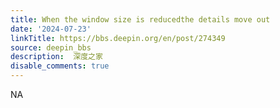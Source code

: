 ```yaml
---
title: When the window size is reducedthe details move out
date: '2024-07-23'
linkTitle: https://bbs.deepin.org/en/post/274349
source: deepin_bbs
description:  深度之家 
disable_comments: true
---
```

NA
